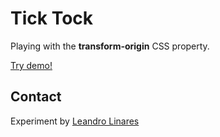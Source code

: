 # Tick Tock
Playing with the **transform-origin** CSS property.

[Try demo!](http://llinares.github.com/tick-tock/)

## Contact
Experiment by [Leandro Linares](http://leanlinares.me)